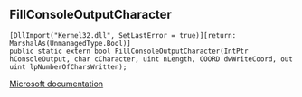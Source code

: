 ## FillConsoleOutputCharacter

```
[DllImport("Kernel32.dll", SetLastError = true)][return: MarshalAs(UnmanagedType.Bool)]
public static extern bool FillConsoleOutputCharacter(IntPtr hConsoleOutput, char cCharacter, uint nLength, COORD dwWriteCoord, out uint lpNumberOfCharsWritten);
```

[Microsoft documentation](https://docs.microsoft.com/en-us/windows/win32/api/consoleapi/nf-consoleapi-fillconsoleoutputcharacterw)
